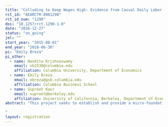 ```yaml
---
title: "Colluding to Keep Wages High: Evidence from Casual Daily Labor Markets"
rct_id: "AEARCTR-0001290"
rct_id_num: "1290"
doi: "10.1257/rct.1290-1.0"
date: "2016-12-27"
status: "on_going"
jel: ""
start_year: "2015-08-01"
end_year: "2018-06-30"
pi: "Emily Breza"
pi_other:
  - name: Nandita Krishnaswamy
    email: nk2530@columbia.edu
    affiliation: Columbia University, Department of Economics
  - name: Emily Breza
    email: ebreza@gsb.columbia.edu
    affiliation: Columbia Business School
  - name: Supreet Kaur
    email: supreet@berkeley.edu
    affiliation: University of California, Berkeley, Department of Economics
abstract: "This project seeks to establish and provide a micro-foundation for the presence of wage floors in village agricultural labor markets. Specifically, we posit that during times of high seasonal unemployment, some workers find it privately optimal to take up jobs at wages lower than the prevailing wage, but do not do so because this would result in sanctions from co-villagers. The study uses a field experiment in rural Indian villages to test for evidence that village laborers act as informal unions and are willing to pay a cost to enforce the wage floor. The design is implemented in partnership with local landowners to offer employment to randomly-selected workers during the agricultural lean season. It varies, at the village-level, both the wages for the jobs (either at the prevailing wage or at 10% below the prevailing wage) and the observability of the offers (in public in the village, or in private, within the worker’s home). If communities behave as an informal union, then (some) workers will be willing to accept work at a wage cut in private, but there will be a large decline in take-up when the job is offered in public. In contrast, we predict that the observability of workers’ take-up decisions will not affect labor supply when jobs are offered at the prevailing wage. In addition, we seek to provide positive evidence for the idea that workers impose sanctions on co-villagers if they accept a job below the prevailing wage. In a costly punishment game, laborers are given anonymized information about the real take-up decisions of other laborers in the same village. They are asked if they wish to give away money from their own endowments to reduce the amount that other individual receives.
"
layout: registration
---
```


